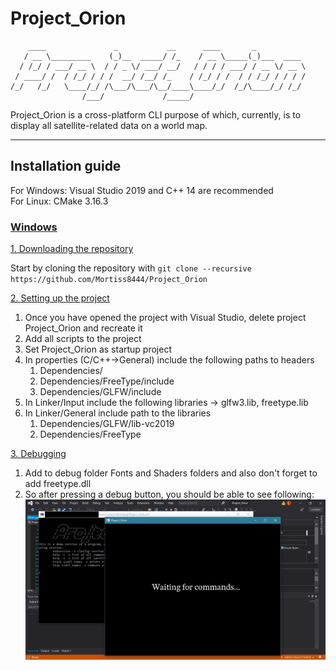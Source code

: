 # Project_Orion
	    ____               _           __      ____       _           
	   / __ \_________    (_)__  _____/ /_    / __ \_____(_)___  ____ 
	  / /_/ / ___/ __ \  / / _ \/ ___/ __/   / / / / ___/ / __ \/ __ \
	 / ____/ /  / /_/ / / /  __/ /__/ /_    / /_/ / /  / / /_/ / / / /
	/_/   /_/   \____/_/ /\___/\___/\__/____\____/_/  /_/\____/_/ /_/ 
	                /___/             /_____/                        
Project_Orion is a cross-platform CLI purpose of which, currently, is to display all satellite-related data on a world map. <hr />
## Installation guide
For Windows: Visual Studio 2019 and C++ 14 are recommended  
For Linux: CMake 3.16.3
### <ins> Windows </ins>
<ins>1. Downloading the repository </ins>  

Start by cloning the repository with ```git clone --recursive https://github.com/Mortiss8444/Project_Orion```  

<ins>2. Setting up the project </ins>  

1. Once you have opened the project with Visual Studio, delete project Project_Orion and recreate it
2. Add all scripts to the project
3. Set Project_Orion as startup project
4. In properties (C/C++->General) include the following paths to headers
    1) Dependencies/
	  2) Dependencies/FreeType/include
	  3) Dependencies/GLFW/include
4. In Linker/Input include the following libraries -> glfw3.lib, freetype.lib
5. In Linker/General include path to the libraries
	  1) Dependencies/GLFW/lib-vc2019
	  2) Dependencies/FreeType  
    
<ins>3. Debugging </ins>  
  
1. Add to debug folder Fonts and Shaders folders and also don't forget to add freetype.dll
2. So after pressing a debug button, you should be able to see following:  
![alt text](https://github.com/Mortiss8444/Project_Orion/blob/90c2d414e9d19e5695192a3a0708ce8e40c6d208/Pictures/Debug.jpg?raw=true)
